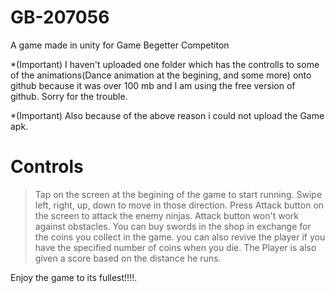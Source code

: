 # GB-207056
A game made in unity for Game Begetter Competiton


*(Important)   I haven't uploaded one folder which has the controlls to some of the animations(Dance animation at the begining, and some more)  onto github because it was over 100 mb and I am using the free version of github. Sorry for the trouble.

*(Important) Also because of the above reason i could not upload the Game apk.



# Controls

>Tap on the screen at the begining of the game to start running.
>Swipe left, right, up, down to move in those direction.
>Press Attack button on the screen to attack the enemy ninjas. Attack button won't work against obstacles.
>You can buy swords in the shop in exchange for the coins you collect in the game.
>you can also revive the player if you have the specified number of coins when you die.
>The Player is also given a score based on the distance he runs.


Enjoy the game to its fullest!!!!.
